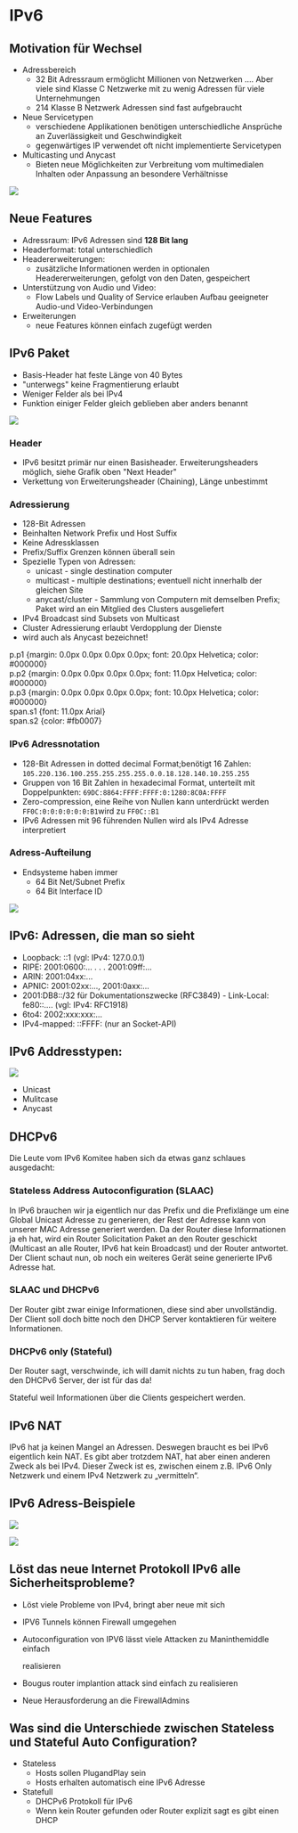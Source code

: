 # IPv6

## Motivation für Wechsel

* Adressbereich
  * 32 Bit Adressraum ermöglicht Millionen von Netzwerken .... Aber viele sind Klasse C Netzwerke mit zu wenig Adressen für viele Unternehmungen
  * 214 Klasse B Netzwerk Adressen sind fast aufgebraucht
* Neue Servicetypen
  * verschiedene Applikationen benötigen unterschiedliche Ansprüche an Zuverlässigkeit und Geschwindigkeit
  * gegenwärtiges IP verwendet oft nicht implementierte Servicetypen
* Multicasting und Anycast
  * Bieten neue Möglichkeiten zur Verbreitung vom multimedialen Inhalten oder Anpassung an besondere Verhältnisse

![](../../.gitbook/assets/image%20%2860%29.png)

  


## Neue Features

* Adressraum: IPv6 Adressen sind **128 Bit lang**
* Headerformat: total unterschiedlich
* Headererweiterungen:
  * zusätzliche Informationen werden in optionalen Headererweiterungen, gefolgt von den Daten, gespeichert
* Unterstützung von Audio und Video:
  * Flow Labels und Quality of Service erlauben Aufbau geeigneter Audio-und Video-Verbindungen
* Erweiterungen
  * neue Features können einfach zugefügt werden

## IPv6 Paket

* Basis-Header hat feste Länge von 40 Bytes
* "unterwegs" keine Fragmentierung erlaubt
* Weniger Felder als bei IPv4
* Funktion einiger Felder gleich geblieben aber anders benannt

![](../../.gitbook/assets/image%20%28105%29.png)

### Header

* IPv6 besitzt primär nur einen Basisheader. Erweiterungsheaders möglich, siehe Grafik oben "Next Header"
* Verkettung von Erweiterungsheader \(Chaining\), Länge unbestimmt

### Adressierung

* 128-Bit Adressen
* Beinhalten Network Prefix und Host Suffix
* Keine Adressklassen
* Prefix/Suffix Grenzen können überall sein
* Spezielle Typen von Adressen:
  * unicast - single destination computer
  * multicast - multiple destinations; eventuell nicht innerhalb der gleichen Site
  * anycast/cluster - Sammlung von Computern mit demselben Prefix; Paket wird an ein Mitglied des Clusters ausgeliefert
* IPv4 Broadcast sind Subsets von Multicast
* Cluster Adressierung erlaubt Verdopplung der Dienste
* wird auch als Anycast bezeichnet!

  
p.p1 {margin: 0.0px 0.0px 0.0px 0.0px; font: 20.0px Helvetica; color: \#000000}  
p.p2 {margin: 0.0px 0.0px 0.0px 0.0px; font: 11.0px Helvetica; color: \#000000}  
p.p3 {margin: 0.0px 0.0px 0.0px 0.0px; font: 10.0px Helvetica; color: \#000000}  
span.s1 {font: 11.0px Arial}  
span.s2 {color: \#fb0007}  


### IPv6 Adressnotation

* 128-Bit Adressen in dotted decimal Format;benötigt 16 Zahlen: `105.220.136.100.255.255.255.255.0.0.18.128.140.10.255.255`
* Gruppen von 16 Bit Zahlen in hexadecimal Format, unterteilt mit Doppelpunkten: `69DC:8864:FFFF:FFFF:0:1280:8C0A:FFFF`
* Zero-compression, eine Reihe von Nullen kann unterdrückt werden  `FF0C:0:0:0:0:0:0:B1`wird zu `FF0C::B1`
* IPv6 Adressen mit 96 führenden Nullen wird als IPv4 Adresse interpretiert

### Adress-Aufteilung

* Endsysteme haben immer
  * 64 Bit Net/Subnet Prefix
  * 64 Bit Interface ID

![](../../.gitbook/assets/image%20%283%29.png)

## IPv6: Adressen, die man so sieht

* Loopback: ::1 \(vgl: IPv4: 127.0.0.1\)
* RIPE: 2001:0600:... . . . 2001:09ff:...
* ARIN: 2001:04xx:...
* APNIC: 2001:02xx:..., 2001:0axx:...
* 2001:DB8::/32 für Dokumentationszwecke \(RFC3849\) - Link-Local: fe80::.... \(vgl: IPv4: RFC1918\)
* 6to4: 2002:xxx:xxx:...
* IPv4-mapped: ::FFFF: \(nur an Socket-API\)

## IPv6 Addresstypen:

![](../../.gitbook/assets/image%20%2859%29.png)



* Unicast
* Mulitcase
* Anycast

## DHCPv6

Die Leute vom IPv6 Komitee haben sich da etwas ganz schlaues ausgedacht:

### Stateless Address Autoconfiguration \(SLAAC\) 

In IPv6 brauchen wir ja eigentlich nur das Prefix und die Prefixlänge um eine Global Unicast Adresse zu generieren, der Rest der Adresse kann von unserer MAC Adresse generiert werden. Da der Router diese Informationen ja eh hat, wird ein Router Solicitation Paket an den Router geschickt \(Multicast an alle Router, IPv6 hat kein Broadcast\) und der Router antwortet. Der Client schaut nun, ob noch ein weiteres Gerät seine generierte IPv6 Adresse hat. 

### SLAAC und DHCPv6 

Der Router gibt zwar einige Informationen, diese sind aber unvollständig. Der Client soll doch bitte noch den DHCP Server kontaktieren für weitere Informationen. 

### DHCPv6 only \(Stateful\) 

Der Router sagt, verschwinde, ich will damit nichts zu tun haben, frag doch den DHCPv6 Server, der ist für das da!   
  
Stateful weil Informationen über die Clients gespeichert werden.

## IPv6 NAT 

IPv6 hat ja keinen Mangel an Adressen. Deswegen braucht es bei IPv6 eigentlich kein NAT. Es gibt aber trotzdem NAT, hat aber einen anderen Zweck als bei IPv4. Dieser Zweck ist es, zwischen einem z.B. IPv6 Only Netzwerk und einem IPv4 Netzwerk zu „vermitteln“.





## IPv6 Adress-Beispiele

![](../../.gitbook/assets/image%20%2833%29.png)



![](../../.gitbook/assets/image%20%2838%29.png)







## Löst das neue Internet ­Protokoll IPv6 alle Sicherheitsprobleme?

* Löst viele Probleme von IPv4, bringt aber neue mit sich
* IPV6 Tunnels können Firewall umgegehen
* Autoconfiguration von IPV6 lässt viele Attacken zu Man­in­the­middle einfach

  realisieren

* Bougus router implantion attack sind einfach zu realisieren
* Neue Herausforderung an die Firewall­Admins

## Was sind die Unterschiede zwischen Stateless und Stateful Auto Configuration?

* Stateless
  * Hosts sollen Plug­and­Play sein
  * Hosts erhalten automatisch eine IPv6 Adresse
* Statefull
  * DHCPv6 Protokoll für IPv6
  * Wenn kein Router gefunden oder Router explizit sagt es gibt einen DHCP




